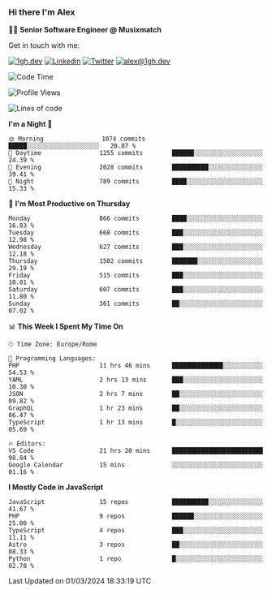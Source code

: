 ### Hi there I'm Alex

👨‍💻 __Senior Software Engineer @ Musixmatch__

Get in touch with me:

[![1gh.dev](https://img.shields.io/static/v1?label=1gh.dev&message=%20&color=red&logo=&style=flat-square&logoColor=white)](https://www.1gh.dev/)
[![Linkedin](https://img.shields.io/static/v1?label=Linkedin&message=%20&color=blue&logo=Linkedin&style=flat-square&logoColor=white)](https://linkedin.com/in/alexghirelli)
[![Twitter](https://img.shields.io/static/v1?label=Twitter&message=%20&color=blue&logo=Twitter&style=flat-square&logoColor=white)](https://twitter.com/alexGhirelli)
[![alex@1gh.dev](https://img.shields.io/static/v1?label=alex@1gh.dev&message=%20&color=red&logo=gmail&style=flat-square&logoColor=white)](mailto:alex@1gh.dev)

<!--START_SECTION:waka-->
![Code Time](http://img.shields.io/badge/Code%20Time-7%2C760%20hrs%2038%20mins-blue)

![Profile Views](http://img.shields.io/badge/Profile%20Views-0-blue)

![Lines of code](https://img.shields.io/badge/From%20Hello%20World%20I%27ve%20Written-25.4%20million%20lines%20of%20code-blue)

**I'm a Night 🦉** 

```text
🌞 Morning                1074 commits        █████░░░░░░░░░░░░░░░░░░░░   20.87 % 
🌆 Daytime                1255 commits        ██████░░░░░░░░░░░░░░░░░░░   24.39 % 
🌃 Evening                2028 commits        ██████████░░░░░░░░░░░░░░░   39.41 % 
🌙 Night                  789 commits         ████░░░░░░░░░░░░░░░░░░░░░   15.33 % 
```
📅 **I'm Most Productive on Thursday** 

```text
Monday                   866 commits         ████░░░░░░░░░░░░░░░░░░░░░   16.83 % 
Tuesday                  668 commits         ███░░░░░░░░░░░░░░░░░░░░░░   12.98 % 
Wednesday                627 commits         ███░░░░░░░░░░░░░░░░░░░░░░   12.18 % 
Thursday                 1502 commits        ███████░░░░░░░░░░░░░░░░░░   29.19 % 
Friday                   515 commits         ███░░░░░░░░░░░░░░░░░░░░░░   10.01 % 
Saturday                 607 commits         ███░░░░░░░░░░░░░░░░░░░░░░   11.80 % 
Sunday                   361 commits         ██░░░░░░░░░░░░░░░░░░░░░░░   07.02 % 
```


📊 **This Week I Spent My Time On** 

```text
🕑︎ Time Zone: Europe/Rome

💬 Programming Languages: 
PHP                      11 hrs 46 mins      ██████████████░░░░░░░░░░░   54.53 % 
YAML                     2 hrs 13 mins       ███░░░░░░░░░░░░░░░░░░░░░░   10.30 % 
JSON                     2 hrs 7 mins        ██░░░░░░░░░░░░░░░░░░░░░░░   09.82 % 
GraphQL                  1 hr 23 mins        ██░░░░░░░░░░░░░░░░░░░░░░░   06.47 % 
TypeScript               1 hr 13 mins        █░░░░░░░░░░░░░░░░░░░░░░░░   05.69 % 

🔥 Editors: 
VS Code                  21 hrs 20 mins      █████████████████████████   98.84 % 
Google Calendar          15 mins             ░░░░░░░░░░░░░░░░░░░░░░░░░   01.16 % 
```

**I Mostly Code in JavaScript** 

```text
JavaScript               15 repos            ██████████░░░░░░░░░░░░░░░   41.67 % 
PHP                      9 repos             ██████░░░░░░░░░░░░░░░░░░░   25.00 % 
TypeScript               4 repos             ███░░░░░░░░░░░░░░░░░░░░░░   11.11 % 
Astro                    3 repos             ██░░░░░░░░░░░░░░░░░░░░░░░   08.33 % 
Python                   1 repo              █░░░░░░░░░░░░░░░░░░░░░░░░   02.78 % 
```




 Last Updated on 01/03/2024 18:33:19 UTC
<!--END_SECTION:waka-->
